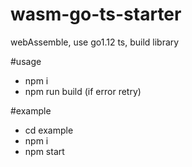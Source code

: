 # wasm-go-ts-starter
webAssemble, use go1.12 ts, build library

#usage
* npm i
* npm run build (if error retry)

#example
* cd example
* npm i
* npm start

